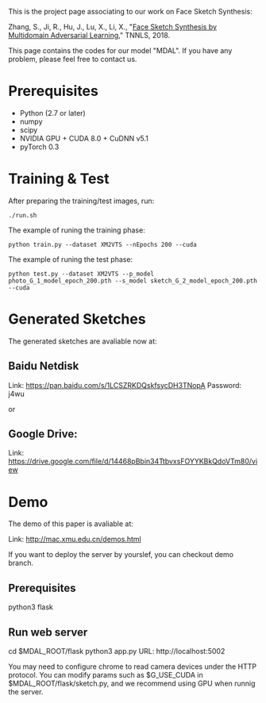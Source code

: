 This is the project page associating to our work on Face Sketch Synthesis:

Zhang, S., Ji, R., Hu, J., Lu, X., Li, X., "<a href=https://ieeexplore.ieee.org/abstract/document/8478205>Face Sketch Synthesis by Multidomain Adversarial Learning.</a>" TNNLS, 2018.

This page contains the codes for our model "MDAL". If you have any problem, please feel free to contact us.

# Prerequisites

* Python (2.7 or later)
* numpy
* scipy
* NVIDIA GPU + CUDA 8.0 + CuDNN v5.1
* pyTorch 0.3

# Training & Test

After preparing the training/test images, run:
```
./run.sh
```
The example of runing the training phase:
```
python train.py --dataset XM2VTS --nEpochs 200 --cuda
```
The example of runing the test phase:
```
python test.py --dataset XM2VTS --p_model photo_G_1_model_epoch_200.pth --s_model sketch_G_2_model_epoch_200.pth --cuda
```

# Generated Sketches

The generated sketches are avaliable now at:

## Baidu Netdisk

Link: https://pan.baidu.com/s/1LCSZRKDQskfsycDH3TNopA
Password: j4wu


or

## Google Drive:

Link: https://drive.google.com/file/d/14468pBbin34TtbvxsFOYYKBkQdoVTm80/view


# Demo

The demo of this paper is avaliable at:

Link: http://mac.xmu.edu.cn/demos.html

If you want to deploy the server by yourslef, you can checkout demo branch.

## Prerequisites
python3
flask

## Run web server
cd $MDAL_ROOT/flask
python3 app.py
URL: http://localhost:5002 

You may need to configure chrome to read camera devices under the HTTP protocol. You can modify params such as $G_USE_CUDA in $MDAL_ROOT/flask/sketch.py, and we recommend using GPU when runnig the server.

